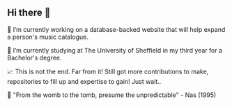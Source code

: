 ## Hi there 👋

🔭 I’m currently working on a database-backed website that will help expand a person's music catalogue.

🌱 I’m currently studying at The University of Sheffield in my third year for a Bachelor's degree.

📈 This is not the end. Far from it! Still got more contributions to make, repositories to fill up and expertise to gain! Just wait..

💯 "From the womb to the tomb, presume the unpredictable" - Nas (1995)

<!--
**y2k-user/y2k-user** is a ✨ _special_ ✨ repository because its `README.md` (this file) appears on your GitHub profile.

Here are some ideas to get you started:

- 🔭 I’m currently working on ...
- 🌱 I’m currently learning ...
- 👯 I’m looking to collaborate on ...
- 🤔 I’m looking for help with ...
- 💬 Ask me about ...
- 📫 How to reach me: ...
- 😄 Pronouns: ...
- ⚡ Fun fact: ...
-->
